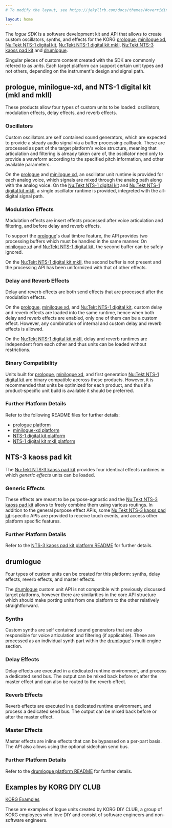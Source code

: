 ```yaml
---
# To modify the layout, see https://jekyllrb.com/docs/themes/#overriding-theme-defaults

layout: home
---
```


The *logue SDK* is a software development kit and API that allows to create custom oscillators, synths, and effects for the KORG [prologue](https://www.korg.com/products/synthesizers/prologue), [minilogue xd](https://www.korg.com/products/synthesizers/minilogue_xd), [Nu:Tekt NTS-1 digital kit](https://www.korg.com/products/dj/nts_1), [Nu:Tekt NTS-1 digital kit mkII](https://www.korg.com/products/synthesizers/nts_1_mk2), [Nu:Tekt NTS-3 kaoss pad kit](https://www.korg.com/products/dj/nts_3) and [drumlogue](https://www.korg.com/products/drums/drumlogue).

Singular pieces of custom content created with the SDK are commonly refered to as *units*. Each target platform can support certain unit types and not others, depending on the instrument's design and signal path.

## prologue, minilogue-xd, and NTS-1 digital kit (mkI and mkII)

These products allow four types of custom units to be loaded: oscillators, modulation effects, delay effects, and reverb effects.

### Oscillators

Custom oscillators are self contained sound generators, which are expected to provide a steady audio signal via a buffer processing callback. These are processed as part of the target platform's voice structure, meaning that articulation and filtering is already taken care of, the oscillator need only to provide a waveform according to the specified pitch information, and other available parameters.

On the [prologue](https://www.korg.com/products/synthesizers/prologue) and [minilogue xd](https://www.korg.com/products/synthesizers/minilogue_xd), an oscillator unit runtime is provided for each analog voice, which signals are mixed through the analog path along with the analog voice. On the [Nu:Tekt NTS-1 digital kit](https://www.korg.com/products/dj/nts_1) and [Nu:Tekt NTS-1 digital kit mkII](https://www.korg.com/products/dj/nts_1_mkii), a single oscillator runtime is provided, integreted with the all-digital signal path.

### Modulation Effects

Modulation effects are insert effects processed after voice articulation and filtering, and before delay and reverb effects. 

To support the [prologue](https://www.korg.com/products/synthesizers/prologue)'s dual timbre feature, the API provides two processing buffers which must be handled in the same manner. On [minilogue xd](https://www.korg.com/products/synthesizers/minilogue_xd) and [Nu:Tekt NTS-1 digital kit](https://www.korg.com/products/dj/nts_1), the second buffer can be safely ignored. 

On the [Nu:Tekt NTS-1 digital kit mkII](https://www.korg.com/products/synthesizers/nts_1_mk2), the second buffer is not present and the processing API has been uniformized with that of other effects.

### Delay and Reverb Effects

Delay and reverb effects are both send effects that are processed after the modulation effects. 

On the [prologue](https://www.korg.com/products/synthesizers/prologue), [minilogue xd](https://www.korg.com/products/synthesizers/minilogue_xd), and [Nu:Tekt NTS-1 digital kit](https://www.korg.com/products/dj/nts_1), custom delay and reverb effects are loaded into the same runtime, hence when both delay and reverb effects are enabled, only one of them can be a custom effect. However, any combination of internal and custom delay and reverb effects is allowed.

On the [Nu:Tekt NTS-1 digital kit mkII](https://www.korg.com/products/synthesizers/nts_1_mk2), delay and reverb runtimes are independent from each other and thus units can be loaded without restrictions.

### Binary Compatibility

Units built for [prologue](https://www.korg.com/products/synthesizers/prologue), [minilogue xd](https://www.korg.com/products/synthesizers/minilogue_xd), and first generation [Nu:Tekt NTS-1 digital kit](https://www.korg.com/products/dj/nts_1) are binary compatible accross these products.
However, it is recommended that units be optimized for each product, and thus if a product-specific unit build is available it should be preferred.

### Further Platform Details

 Refer to the following README files for further details:
 
 * [prologue platform](https://github.com/korginc/logue-sdk/tree/master/platform/prologue/README.md)
 * [minilogue-xd platform](https://github.com/korginc/logue-sdk/tree/master/platform/minilogue-xd/README.md)
 * [NTS-1 digital kit platform](https://github.com/korginc/logue-sdk/tree/master/platform/nutekt-digital/README.md)
 * [NTS-1 digital kit mkII platform](https://github.com/korginc/logue-sdk/tree/master/platform/nts-1_mkii/README.md)

## NTS-3 kaoss pad kit

The [Nu:Tekt NTS-3 kaoss pad kit](https://www.korg.com/products/dj/nts_3) provides four identical effects runtimes in which *generic effects* units can be loaded.

### Generic Effects

These effects are meant to be purpose-agnostic and the [Nu:Tekt NTS-3 kaoss pad kit](https://www.korg.com/products/dj/nts_3) allows to freely combine them using various routings.
In addition to the general purpose effect APIs, some [Nu:Tekt NTS-3 kaoss pad kit](https://www.korg.com/products/dj/nts_3)-specific APIs are provided to receive touch events, and access other platform specific features.

### Further Platform Details

 Refer to the [NTS-3 kaoss pad kit platform README](https://github.com/korginc/logue-sdk/tree/master/platform/nts-3_kaoss/README.md) for further details.

## drumlogue

Four types of custom units can be created for this platform: synths, delay effects, reverb effects, and master effects.

The [drumlogue](https://www.korg.com/products/drums/drumlogue) custom unit API is not compatible with previously discussed target platforms, however there are similarities in the core API structure which should make porting units from one platform to the other relatively straightforward.

### Synths

Custom synths are self contained sound generators that are also responsible for voice articulation and filtering (if applicable). These are processed as an individual synth part within the [drumlogue](https://www.korg.com/products/drums/drumlogue)'s multi engine section.

### Delay Effects

Delay effects are executed in a dedicated runtime environment, and process a dedicated send bus. The output can be mixed back before or after the master effect and can also be routed to the reverb effect.

### Reverb Effects

Reverb effects are executed in a dedicated runtime environment, and process a dedicated send bus. The output can be mixed back before or after the master effect.

### Master Effects

Master effects are inline effects that can be bypassed on a per-part basis. The API also allows using the optional sidechain send bus.

### Further Platform Details

 Refer to the [drumlogue platform README](https://github.com/korginc/logue-sdk/tree/master/platform/drumlogue/README.md) for further details.

## Examples by KORG DIY CLUB

[KORG Examples](11_korg_examples.md)

These are examples of logue units created by KORG DIY CLUB, a group of KORG employees who love DIY and consist of software engineers and non-software engineers.